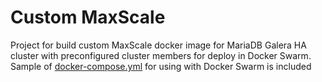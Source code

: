# Custom MaxScale
Project for build custom MaxScale docker image for MariaDB Galera HA cluster with preconfigured cluster members for deploy in Docker Swarm. 
Sample of [docker-compose.yml](https://github.com/mtsinput/sql_ha/blob/main/docker-compose.yml) for using with Docker Swarm is included
